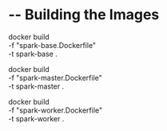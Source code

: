 

# -- Building the Images

docker build \
  -f "spark-base.Dockerfile" \
  -t spark-base .

docker build \
  -f "spark-master.Dockerfile" \
  -t spark-master .

docker build \
  -f "spark-worker.Dockerfile" \
  -t spark-worker .